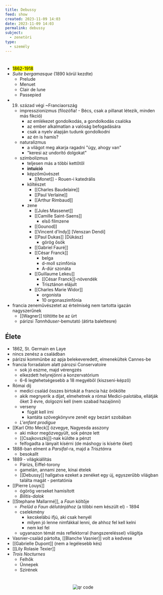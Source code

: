 ```yaml
---
title: Debussy
feed: show
created: 2023-11-09 14:03
date: 2023-11-09 14:03
permalink: debussy
subject:
  - zenetöri
type:
  - személy
---
```

#
- <mark>1862-1918</mark>
- *Suite bergamasque* (1890 körül kezdte)
	- Prelude
	- Menuet
	- Clair de lune
	- Passepied
- 19. század végi ~Franciaország
	- impresszionizmus (filozófia! - Bécs, csak a pillanat létezik, minden más fikció)
		- az emlékezet gondolkodás, a gondolkodás csalóka
		- az ember alkalmatlan a valóság befogadására
		- csak a nyelv alapján tudunk gondolkodni
		- az én is hamis?
	- naturalizmus
		- a világot meg akarja ragadni "úgy, ahogy van"
		- "keresi az undorító dolgokat"
	- szimbolizmus
		- teljesen más a többi kettőtől
		- **intuíció**
		- képzőművészet
			- [[Monet]] - Rouen-i katedrális
		- költészet
			- [[Charles Baudelaire]]
			- [[Paul Verlaine]]
			- [[Arthur Rimbaud]]
		- zene
			- [[Jules Massenet]]
			- [[Camille Saint-Saens]]
				- első filmzene
			- [[Gounod]]
			- [[Vincent d'Indy]] [Venszan Dendi]
			- [[Paul Dukas]] [Dükász]
				- görög ősök
			- [[Gabriel Fauré]]
			- [[César Franck]]
				- belga
				- d-moll szimfónia
				- A-dúr szonáta
			- [[Guillaume Lekeu]]
				- [[César Franck]]-növendék
				- Trisztánon elájult
			- [[Charles Marie Widor]]
				- orgonista
				- 10 orgonaszimfónia
- francia zeneművészetet az értelmiség nem tartotta igazán nagyszerűnek
	- [[Wagner]] töltötte be az ürt
	- párizsi *Tannhäuser*-bemutató (átírta balettesre)

## Élete
- 1862, St. Germain en Laye
- nincs zenész a családban
- párizsi kommünbe az apja belekeveredett, elmenekültek Cannes-be
- francia forradalom alatt pározsi Conservatoire
	- sok jó eszme, majd vérengzés
	- elkezdett helyrejönni a konzervatórium
	- 6-6 legtehetségesebb a 18 megyéből (kiszseni-képző)
- Római díj
	- medici család összes birtokát a francia ház örökölte
	- akik megnyerik a díjat, elmehetnek a római Medici-palotába, ellátják őket 3 évre, dolgozni kell (nem szabad hazajönni)
	- verseny
		- fúgát kell írni
		- kantáta szövegkönyvre zenét egy bezárt szobában
	- *L'enfant prodigue*
- [[Karl Otto Meck]] özvegye, Nagyesda asszony
	- aki mikor megözvegyült, sok pénze lett
	- [[Csajkovszkij]]-nak küldte a pénzt
	- felfogadta a lányait kísérni (de máshogy is kísérte őket)
- 1888-ban elment a *Parsifal*-ra, majd a *Trisztán*ra
	- besokallt
- 1889 - világkiállítás
	- Párizs, Eiffel-torony
	- gamelán, annami zene, kínai ételek
	- [[Debussy]] hallgatva ezeket a zenéket egy új, egyszerűbb világban találta magát - pentatónia
- [[Pierre Louys]]
	- ógörög verseket hamisított
	- *Bilitis-dalok*
- [[Stephane Mallarmé]], a *Faun* költője
	- *Prelűd a Faun délutánjához* (a többi nem készült el) - 1894
	- cselekmény
		- kecskelábú ifjú, aki csak henyél
		- milyen jó lenne nimfákkal lenni, de ahhoz fel kell kelni
		- nem kel fel
	- ugyanazon témát más reflektorral (hangszereléssel) világítja
- Vasnier-család pártolta, [[Blanche Vasnier]] volt a kedvese
- [[Gabrielle Dupont]] (nem a legélesebb kés)
- [[Lily Rolasie Texier]]
- *Trois Nocturnes*
	- Felhők
	- Ünnepek
	- Szirének



#
<p style="text-align: center;"><img src="https://chart.googleapis.com/chart?cht=qr&chl=https://notes.andrasdenes.com/debussy&chs=180x180&choe=UTF-8&chld=L|2" alt="qr code"></p>

